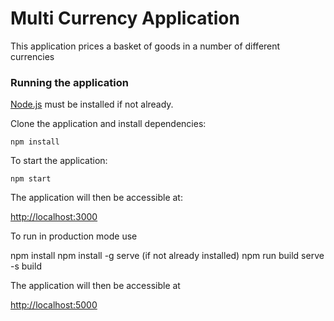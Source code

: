 # Multi Currency Application

This application prices a basket of goods in a number of different currencies

### Running the application

[Node.js](https://nodejs.org/en/) must be installed if not already.

Clone the application and install dependencies:

    npm install

To start the application:

    npm start

The application will then be accessible at:

[http://localhost:3000](http://localhost:3000)

To run in production mode use

npm install
npm install -g serve (if not already installed)
npm run build
serve -s build

The application will then be accessible at

[http://localhost:5000](http://localhost:5000)
